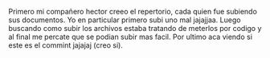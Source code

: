 Primero mi compañero hector creeo el repertorio, cada quien fue subiendo sus documentos.
Yo en particular primero subi uno mal jajajjaa. Luego buscando como subir los archivos estaba tratando de meterlos por codigo y al final me percate que se podian subir mas facil.
Por ultimo aca viendo si este es el commint jajajaj (creo si). 
